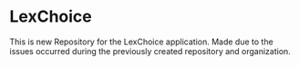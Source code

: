 # LexChoice
This is new Repository for the LexChoice application. Made due to the issues occurred during the previously created repository and organization.
